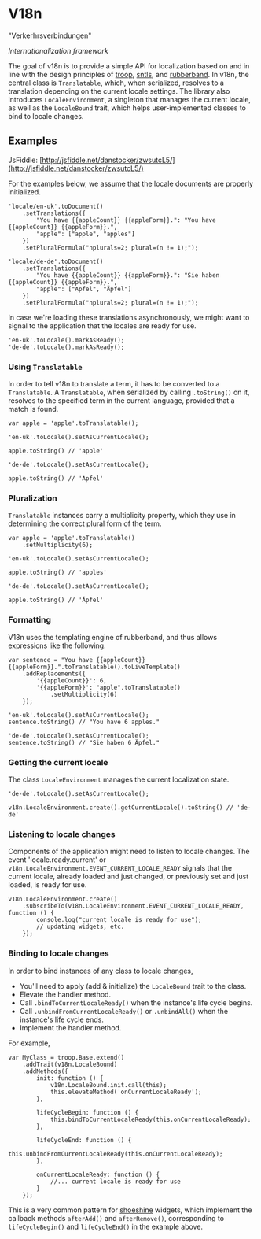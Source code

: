 V18n
====

"Verkerhrsverbindungen"

*Internationalization framework*

The goal of v18n is to provide a simple API for localization based on and in line with the design principles of [troop](https://github.com/danstocker/troop), [sntls](https://github.com/danstocker/sntls), and [rubberband](https://github.com/danstocker/rubberband). In v18n, the central class is `Translatable`, which, when serialized,  resolves to a translation depending on the current locale settings. The library also introduces `LocaleEnvironment`, a singleton that manages the current locale, as well as the `LocaleBound` trait, which helps user-implemented classes to bind to locale changes.

Examples
--------

JsFiddle: [http://jsfiddle.net/danstocker/zwsutcL5/](http://jsfiddle.net/danstocker/zwsutcL5/)

For the examples below, we assume that the locale documents are properly initialized.

    'locale/en-uk'.toDocument()
        .setTranslations({
            "You have {{appleCount}} {{appleForm}}.": "You have {{appleCount}} {{appleForm}}.",
            "apple": ["apple", "apples"]
        })
        .setPluralFormula("nplurals=2; plural=(n != 1);");

    'locale/de-de'.toDocument()
        .setTranslations({
            "You have {{appleCount}} {{appleForm}}.": "Sie haben {{appleCount}} {{appleForm}}.",
            "apple": ["Apfel", "Äpfel"]
        })
        .setPluralFormula("nplurals=2; plural=(n != 1);");

In case we're loading these translations asynchronously, we might want to signal to the application that the locales are ready for use.

    'en-uk'.toLocale().markAsReady();
    'de-de'.toLocale().markAsReady();

### Using `Translatable`

In order to tell v18n to translate a term, it has to be converted to a `Translatable`. A `Translatable`, when serialized by calling `.toString()` on it, resolves to the specified term in the current language, provided that a match is found.

    var apple = 'apple'.toTranslatable();

    'en-uk'.toLocale().setAsCurrentLocale();

    apple.toString() // 'apple'

    'de-de'.toLocale().setAsCurrentLocale();

    apple.toString() // 'Apfel'

### Pluralization

`Translatable` instances carry a multiplicity property, which they use in determining the correct plural form of the term.

    var apple = 'apple'.toTranslatable()
        .setMultiplicity(6);

    'en-uk'.toLocale().setAsCurrentLocale();

    apple.toString() // 'apples'

    'de-de'.toLocale().setAsCurrentLocale();

    apple.toString() // 'Äpfel'

### Formatting

V18n uses the templating engine of rubberband, and thus allows expressions like the following.

    var sentence = "You have {{appleCount}} {{appleForm}}.".toTranslatable().toLiveTemplate()
        .addReplacements({
            '{{appleCount}}': 6,
            '{{appleForm}}': "apple".toTranslatable()
                .setMultiplicity(6)
        });

    'en-uk'.toLocale().setAsCurrentLocale();
    sentence.toString() // "You have 6 apples."

    'de-de'.toLocale().setAsCurrentLocale();
    sentence.toString() // "Sie haben 6 Äpfel."

### Getting the current locale

The class `LocaleEnvironment` manages the current localization state.

    'de-de'.toLocale().setAsCurrentLocale();

    v18n.LocaleEnvironment.create().getCurrentLocale().toString() // 'de-de'

### Listening to locale changes

Components of the application might need to listen to locale changes. The event 'locale.ready.current' or `v18n.LocaleEnvironment.EVENT_CURRENT_LOCALE_READY` signals that the current locale, already loaded and just changed, or previously set and just loaded, is ready for use.

    v18n.LocaleEnvironment.create()
        .subscribeTo(v18n.LocaleEnvironment.EVENT_CURRENT_LOCALE_READY, function () {
            console.log("current locale is ready for use");
            // updating widgets, etc.
        });

### Binding to locale changes

In order to bind instances of any class to locale changes,

- You'll need to apply (add & initialize) the `LocaleBound` trait to the class.
- Elevate the handler method.
- Call `.bindToCurrentLocaleReady()` when the instance's life cycle begins.
- Call `.unbindFromCurrentLocaleReady()` or `.unbindAll()` when the instance's life cycle ends.
- Implement the handler method.

For example,

    var MyClass = troop.Base.extend()
        .addTrait(v18n.LocaleBound)
        .addMethods({
            init: function () {
                v18n.LocaleBound.init.call(this);
                this.elevateMethod('onCurrentLocaleReady');
            },

            lifeCycleBegin: function () {
                this.bindToCurrentLocaleReady(this.onCurrentLocaleReady);
            },

            lifeCycleEnd: function () {
                this.unbindFromCurrentLocaleReady(this.onCurrentLocaleReady);
            },

            onCurrentLocaleReady: function () {
                //... current locale is ready for use
            }
        });

This is a very common pattern for [shoeshine](https://github.com/danstocker/shoeshine) widgets, which implement the callback methods `afterAdd()` and `afterRemove()`, corresponding to `lifeCycleBegin()` and `lifeCycleEnd()` in the example above.
